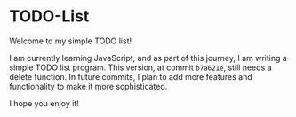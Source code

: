 # TODO-List

Welcome to my simple TODO list!

I am currently learning JavaScript, and as part of this journey, I am writing a simple TODO list program. This version, at commit `b7a621e`, still needs a delete function. In future commits, I plan to add more features and functionality to make it more sophisticated.

I hope you enjoy it!
